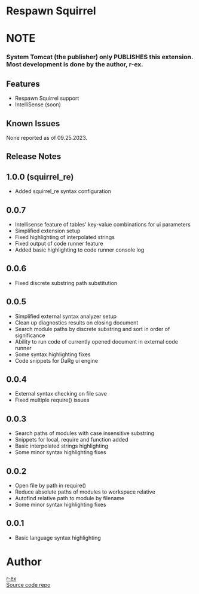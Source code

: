 # Respawn Squirrel

# NOTE
### System Tomcat (the publisher) only PUBLISHES this extension. Most development is done by the author, r-ex.

## Features

- Respawn Squirrel support
- IntelliSense (soon)

## Known Issues

None reported as of 09.25.2023.

## Release Notes

## 1.0.0 (squirrel_re)
- Added squirrel_re syntax configuration

## 0.0.7

- Intellisense feature of tables' key-value combinations for ui parameters
- Simplified extension setup
- Fixed highlighting of interpolated strings
- Fixed output of code runner feature
- Added basic highlighting to code runner console log

## 0.0.6

- Fixed discrete substring path substitution

## 0.0.5

- Simplified external syntax analyzer setup
- Clean up diagnostics results on closing document
- Search module paths by discrete substring and sort in order of significance
- Ability to run code of currently opened document in external code runner
- Some syntax highlighting fixes
- Code snippets for DaRg ui engine

## 0.0.4

- External syntax checking on file save
- Fixed multiple require() issues

## 0.0.3

- Search paths of modules with case insensitive substring
- Snippets for local, require and function added
- Basic interpolated strings highlighting
- Some minor syntax highlighting fixes

## 0.0.2

- Open file by path in require()
- Reduce absolute paths of modules to workspace relative
- Autofind relative path to module by filename
- Some minor syntax highlighting fixes

## 0.0.1
- Basic language syntax highlighting

# Author
[r-ex](https://github.com/r-ex)  
[Source code repo](https://github.com/r-ex/vscode-squirrel-re)